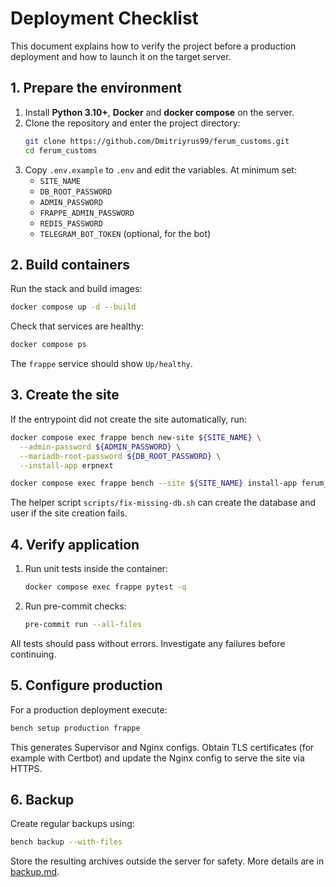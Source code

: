# Deployment Checklist

This document explains how to verify the project before a production deployment and how to launch it on the target server.

## 1. Prepare the environment

1. Install **Python 3.10+**, **Docker** and **docker compose** on the server.
2. Clone the repository and enter the project directory:
   ```bash
   git clone https://github.com/Dmitriyrus99/ferum_customs.git
   cd ferum_customs
   ```
3. Copy `.env.example` to `.env` and edit the variables. At minimum set:
   - `SITE_NAME`
   - `DB_ROOT_PASSWORD`
   - `ADMIN_PASSWORD`
   - `FRAPPE_ADMIN_PASSWORD`
   - `REDIS_PASSWORD`
   - `TELEGRAM_BOT_TOKEN` (optional, for the bot)

## 2. Build containers

Run the stack and build images:

```bash
docker compose up -d --build
```

Check that services are healthy:

```bash
docker compose ps
```

The `frappe` service should show `Up/healthy`.

## 3. Create the site

If the entrypoint did not create the site automatically, run:

```bash
docker compose exec frappe bench new-site ${SITE_NAME} \
  --admin-password ${ADMIN_PASSWORD} \
  --mariadb-root-password ${DB_ROOT_PASSWORD} \
  --install-app erpnext

docker compose exec frappe bench --site ${SITE_NAME} install-app ferum_customs
```

The helper script `scripts/fix-missing-db.sh` can create the database and user if the site creation fails.

## 4. Verify application

1. Run unit tests inside the container:
   ```bash
   docker compose exec frappe pytest -q
   ```
2. Run pre-commit checks:
   ```bash
   pre-commit run --all-files
   ```

All tests should pass without errors. Investigate any failures before continuing.

## 5. Configure production

For a production deployment execute:

```bash
bench setup production frappe
```

This generates Supervisor and Nginx configs. Obtain TLS certificates (for example with Certbot) and update the Nginx config to serve the site via HTTPS.

## 6. Backup

Create regular backups using:

```bash
bench backup --with-files
```

Store the resulting archives outside the server for safety. More details are in [backup.md](backup.md).

